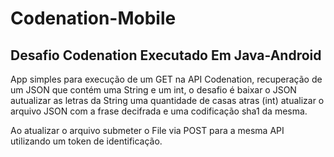 # Codenation-Mobile

## Desafio Codenation Executado Em Java-Android

App simples para execução de um GET na API Codenation, recuperação de um JSON que contém uma String e um int, o desafio é baixar o JSON autualizar as letras da String uma quantidade de casas atras (int) atualizar o arquivo JSON com a frase decifrada e uma codificação sha1 da mesma. 

Ao atualizar o arquivo submeter o File via POST para a mesma API utilizando um token de identificação.
